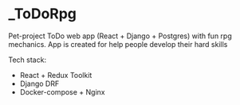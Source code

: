 # _ToDoRpg
Pet-project ToDo web app (React + Django + Postgres) with fun rpg mechanics. App is created for help people develop their hard skills

Tech stack:
- React + Redux Toolkit
- Django DRF
- Docker-compose + Nginx
